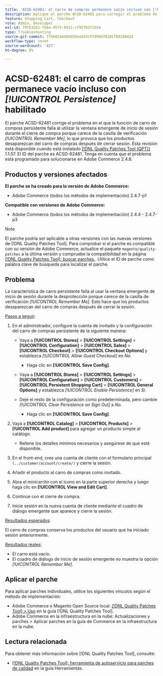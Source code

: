 ```yaml
---
title: 'ACSD-62481: el carro de compras permanece vacío incluso con [!UICONTROL Persistence] habilitado'
description: Aplique el parche ACSD-62481 para corregir el problema de Adobe Commerce en el que la función de carro persistente falla al utilizar la ventana emergente de inicio de sesión durante el cierre de compra.
feature: Shopping Cart, Checkout
role: Admin, Developer
exl-id: 79fb3161-f56e-45f3-9933-cf95703f1554
type: Troubleshooting
source-git-commit: 7fdb02a6d89d50ea593c5fd99d78101f89198424
workflow-type: tm+mt
source-wordcount: '427'
ht-degree: 0%

---
```


# ACSD-62481: el carro de compras permanece vacío incluso con *[!UICONTROL Persistence]* habilitado

El parche ACSD-62481 corrige el problema en el que la función de carro de compras persistente falla al utilizar la ventana emergente de inicio de sesión durante el cierre de compra porque carece de la casilla de verificación *[!UICONTROL Remember Me]*, lo que provoca que los productos desaparezcan del carro de compras después de cerrar sesión. Esta revisión está disponible cuando está instalado [[!DNL Quality Patches Tool (QPT)]](/help/tools/quality-patches-tool/quality-patches-tool-to-self-serve-quality-patches.md) 1.1.57. El ID del parche es ACSD-62481. Tenga en cuenta que el problema está programado para solucionarse en Adobe Commerce 2.4.8.

## Productos y versiones afectados

**El parche se ha creado para la versión de Adobe Commerce:**

* Adobe Commerce (todos los métodos de implementación) 2.4.7-p1

**Compatible con versiones de Adobe Commerce:**

* Adobe Commerce (todos los métodos de implementación) 2.4.4 - 2.4.7-p3

>[!NOTE]
>
>El parche podría ser aplicable a otras versiones con las nuevas versiones de [!DNL Quality Patches Tool]. Para comprobar si el parche es compatible con su versión de Adobe Commerce, actualice el paquete `magento/quality-patches` a la última versión y compruebe la compatibilidad en la página [[!DNL Quality Patches Tool]: buscar parches ](https://experienceleague.adobe.com/tools/commerce-quality-patches/index.html?lang=es). Utilice el ID de parche como palabra clave de búsqueda para localizar el parche.

## Problema

La característica de carro persistente falla al usar la ventana emergente de inicio de sesión durante la desprotección porque carece de la casilla de verificación *[!UICONTROL Remember Me]*. Esto hace que los productos desaparezcan del carro de compras después de cerrar la sesión.

<u>Pasos a seguir</u>:

1. En el administrador, configure la cuenta de invitado y la configuración del carro de compras persistente de la siguiente manera:

   * Vaya a **[!UICONTROL Stores]** > **[!UICONTROL Settings]** > **[!UICONTROL Configuration]** > **[!UICONTROL Sales]** > **[!UICONTROL Checkout]** > **[!UICONTROL Checkout Options]** y establezca *[!UICONTROL Allow Guest Checkout]* en *No*.

      * Haga clic en **[!UICONTROL Save Config]**.

   * Vaya a **[!UICONTROL Stores]** > **[!UICONTROL Settings]** > **[!UICONTROL Configuration]** > **[!UICONTROL Customers]** > **[!UICONTROL Persistent Shopping Cart]** > **[!UICONTROL General Options]** y establezca *[!UICONTROL Enable Persistence]* en *Sí*.
   * Deje el resto de la configuración como predeterminada, pero cambie *[!UICONTROL Clear Persistence on Sign Out]* a *No*.

      * Haga clic en **[!UICONTROL Save Config]**.

1. Vaya a **[!UICONTROL Catalog]** > **[!UICONTROL Products]** > **[!UICONTROL Add product]** para agregar un producto simple al catálogo.

   * Rellene los detalles mínimos necesarios y asegúrese de que esté disponible.

1. En el front-end, cree una cuenta de cliente con el formulario principal `(../customer/account/create/)` y cierre la sesión.
1. Añadir el producto al carro de compras como invitado.
1. Abra el minicarrito con el icono en la parte superior derecha y luego haga clic en **[!UICONTROL View and Edit Cart]**.
1. Continúe con el cierre de compra.
1. Inicie sesión en la nueva cuenta de cliente mediante el cuadro de diálogo emergente que aparece y cierre la sesión.

<u>Resultados esperados</u>:

El carro de compras conserva los productos del usuario que ha iniciado sesión anteriormente.

<u>Resultados reales</u>:

* El carro está vacío.
* El cuadro de diálogo de inicio de sesión emergente no muestra la opción *[!UICONTROL Remember Me]*.

## Aplicar el parche

Para aplicar parches individuales, utilice los siguientes vínculos según el método de implementación:

* Adobe Commerce o Magento Open Source local: [[!DNL Quality Patches Tool] > Uso](/help/tools/quality-patches-tool/usage.md) en la guía [!DNL Quality Patches Tool].
* Adobe Commerce en la infraestructura en la nube: Actualizaciones y parches > Aplicar parches en la guía de Commerce en la infraestructura en la nube.

## Lectura relacionada

Para obtener más información sobre [!DNL Quality Patches Tool], consulte:

* [[!DNL Quality Patches Tool]: herramienta de autoservicio para parches de calidad](/help/tools/quality-patches-tool/quality-patches-tool-to-self-serve-quality-patches.md) en la guía Herramientas.
